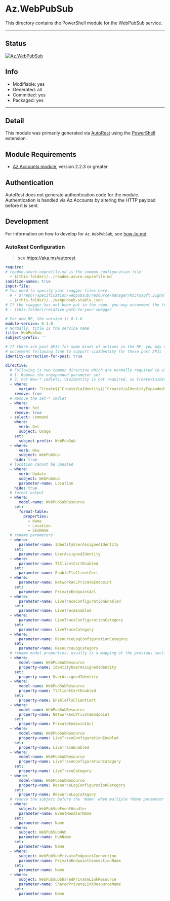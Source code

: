 <!-- region Generated -->
# Az.WebPubSub
This directory contains the PowerShell module for the WebPubSub service.

---
## Status
[![Az.WebPubSub](https://img.shields.io/powershellgallery/v/Az.WebPubSub.svg?style=flat-square&label=Az.WebPubSub "Az.WebPubSub")](https://www.powershellgallery.com/packages/Az.WebPubSub/)

## Info
- Modifiable: yes
- Generated: all
- Committed: yes
- Packaged: yes

---
## Detail
This module was primarily generated via [AutoRest](https://github.com/Azure/autorest) using the [PowerShell](https://github.com/Azure/autorest.powershell) extension.

## Module Requirements
- [Az.Accounts module](https://www.powershellgallery.com/packages/Az.Accounts/), version 2.2.3 or greater

## Authentication
AutoRest does not generate authentication code for the module. Authentication is handled via Az.Accounts by altering the HTTP payload before it is sent.

## Development
For information on how to develop for `Az.WebPubSub`, see [how-to.md](how-to.md).
<!-- endregion -->

### AutoRest Configuration
> see https://aka.ms/autorest

``` yaml
require:
# readme.azure.noprofile.md is the common configuration file
  - $(this-folder)/../readme.azure.noprofile.md
sanitize-names: true
input-file:
# You need to specify your swagger files here.
  # - $(repo)/specification/webpubsub/resource-manager/Microsoft.SignalRService/preview/2021-06-01-preview/webpubsub.json
  - $(this-folder)/../webpubsub-stable.json
# If the swagger has not been put in the repo, you may uncomment the following line and refer to it locally
# - (this-folder)/relative-path-to-your-swagger

# For new RP, the version is 0.1.0
module-version: 0.1.0
# Normally, title is the service name
title: WebPubSub
subject-prefix: ''

# If there are post APIs for some kinds of actions in the RP, you may need to
# uncomment following line to support viaIdentity for these post APIs
identity-correction-for-post: true

directive:
  # Following is two common directive which are normally required in all the RPs
  # 1. Remove the unexpanded parameter set
  # 2. For New-* cmdlets, ViaIdentity is not required, so CreateViaIdentityExpanded is removed as well
  - where:
      variant: ^Create$|^CreateViaIdentity$|^CreateViaIdentityExpanded$|^Update$|^UpdateViaIdentity$
    remove: true
  # Remove the set-* cmdlet
  - where:
      verb: Set
    remove: true
  - select: command
    where:
      verb: Get
      subject: Usage
    set:
      subject-prefix: WebPubSub
  - where:
      verb: New
      subject: WebPubSub
    hide: true
  # location cannot be updated
  - where:
      verb: Update
      subject: WebPubSub
      parameter-name: Location
    hide: true
  # format output
  - where:
      model-name: WebPubSubResource
    set:
      format-table:
        properties:
          - Name
          - Location
          - SkuName
  # rename parameters
  - where:
      parameter-name: IdentityUserAssignedIdentity
    set:
      parameter-name: UserAssignedIdentity
  - where:
      parameter-name: TlClientCertEnabled
    set:
      parameter-name: EnableTlsClientCert
  - where:
      parameter-name: NetworkAcLPrivateEndpoint
    set:
      parameter-name: PrivateEndpointAcl
  - where:
      parameter-name: LiveTraceConfigurationEnabled
    set:
      parameter-name: LiveTraceEnabled
  - where:
      parameter-name: LiveTraceConfigurationCategory
    set:
      parameter-name: LiveTraceCategory
  - where:
      parameter-name: ResourceLogConfigurationCategory
    set:
      parameter-name: ResourceLogCategory
  # rename model properties, usually is a mapping of the previous section
  - where:
      model-name: WebPubSubResource
      property-name: IdentityUserAssignedIdentity
    set:
      property-name: UserAssignedIdentity
  - where:
      model-name: WebPubSubResource
      property-name: TlClientCertEnabled
    set:
      property-name: EnableTlsClientCert
  - where:
      model-name: WebPubSubResource
      property-name: NetworkAcLPrivateEndpoint
    set:
      property-name: PrivateEndpointAcl
  - where:
      model-name: WebPubSubResource
      property-name: LiveTraceConfigurationEnabled
    set:
      property-name: LiveTraceEnabled
  - where:
      model-name: WebPubSubResource
      property-name: LiveTraceConfigurationCategory
    set:
      property-name: LiveTraceCategory
  - where:
      model-name: WebPubSubResource
      property-name: ResourceLogConfigurationCategory
    set:
      property-name: ResourceLogCategory
  # remove the subject before the 'Name' when multiple *Name parameter exist
  - where:
      subject: WebPubSubEventHandler
      parameter-name: EventHandlerName
    set:
      parameter-name: Name
  - where:
      subject: WebPubSubHub
      parameter-name: HubName
    set:
      parameter-name: Name
  - where:
      subject: WebPubSubPrivateEndpointConnection
      parameter-name: PrivateEndpointConnectionName
    set:
      parameter-name: Name
  - where:
      subject: WebPubSubSharedPrivateLinkResource
      parameter-name: SharedPrivateLinkResourceName
    set:
      parameter-name: Name
```
